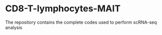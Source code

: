 # CD8-T-lymphocytes-MAIT
The repository contains the complete codes used to perform scRNA-seq analysis
